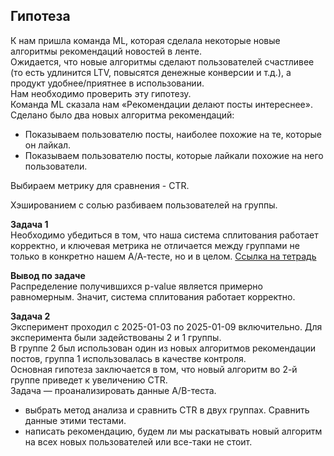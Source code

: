 ## Гипотеза
К нам пришла команда ML, которая сделала некоторые новые алгоритмы рекомендаций новостей в ленте.  
Ожидается, что новые алгоритмы сделают пользователей счастливее (то есть удлинится LTV, повысятся денежные конверсии и т.д.), а продукт удобнее/приятнее в использовании.  
Нам необходимо проверить эту гипотезу.  
Команда ML сказала нам «Рекомендации делают посты интереснее». Сделано было два новых алгоритма рекомендаций:  
- Показываем пользователю посты, наиболее похожие на те, которые он лайкал.  
- Показываем пользователю посты, которые лайкали похожие на него пользователи.  

Выбираем метрику для сравнения - CTR.  

Хэшированием с солью разбиваем пользователей на группы.

**Задача 1**  
Необходимо убедиться в том, что наша система сплитования работает корректно, и ключевая метрика не отличается между группами не только в конкретно нашем А/А-тесте, но и в целом.
[Ссылка на тетрадь](AB-test/Задача1.ipynb)  

**Вывод по задаче**  
Распределение получившихся p-value является примерно равномерным. Значит, система сплитования работает корректно.

**Задача 2**  
Эксперимент проходил с 2025-01-03 по 2025-01-09 включительно. Для эксперимента были задействованы 2 и 1 группы.  
В группе 2 был использован один из новых алгоритмов рекомендации постов, группа 1 использовалась в качестве контроля.  
Основная гипотеза заключается в том, что новый алгоритм во 2-й группе приведет к увеличению CTR.  
Задача — проанализировать данные А/B-теста.  
- выбрать метод анализа и сравнить CTR в двух группах. Сравнить данные этими тестами. 
- написать рекомендацию, будем ли мы раскатывать новый алгоритм на всех новых пользователей или все-таки не стоит.

